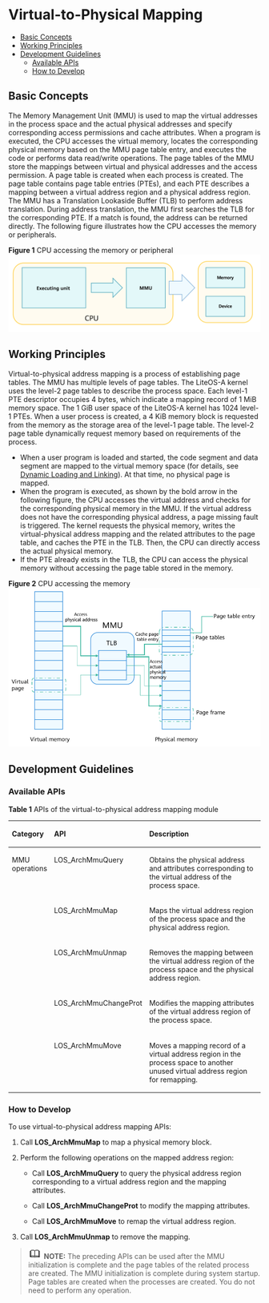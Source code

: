 # Virtual-to-Physical Mapping<a name="EN-US_TOPIC_0000001079036248"></a>

-   [Basic Concepts](#section9108144913615)
-   [Working Principles](#section12392621871)
-   [Development Guidelines](#section10264102013713)
    -   [Available APIs](#section195320251578)
    -   [How to Develop](#section152774210712)


## Basic Concepts<a name="section9108144913615"></a>

The Memory Management Unit \(MMU\) is used to map the virtual addresses in the process space and the actual physical addresses and specify corresponding access permissions and cache attributes. When a program is executed, the CPU accesses the virtual memory, locates the corresponding physical memory based on the MMU page table entry, and executes the code or performs data read/write operations. The page tables of the MMU store the mappings between virtual and physical addresses and the access permission. A page table is created when each process is created. The page table contains page table entries \(PTEs\), and each PTE describes a mapping between a virtual address region and a physical address region. The MMU has a Translation Lookaside Buffer \(TLB\) to perform address translation. During address translation, the MMU first searches the TLB for the corresponding PTE. If a match is found, the address can be returned directly. The following figure illustrates how the CPU accesses the memory or peripherals.

**Figure  1**  CPU accessing the memory or peripheral<a name="fig209379387574"></a>  
![](figure/cpu-accessing-the-memory-or-peripheral.png "cpu-accessing-the-memory-or-peripheral")

## Working Principles<a name="section12392621871"></a>

Virtual-to-physical address mapping is a process of establishing page tables. The MMU has multiple levels of page tables. The LiteOS-A kernel uses the level-2 page tables to describe the process space. Each level-1 PTE descriptor occupies 4 bytes, which indicate a mapping record of 1 MiB memory space. The 1 GiB user space of the LiteOS-A kernel has 1024 level-1 PTEs. When a user process is created, a 4 KiB memory block is requested from the memory as the storage area of the level-1 page table. The level-2 page table dynamically request memory based on requirements of the process.

-   When a user program is loaded and started, the code segment and data segment are mapped to the virtual memory space \(for details, see  [Dynamic Loading and Linking](kernel-small-bundles-linking.md)\). At that time, no physical page is mapped.
-   When the program is executed, as shown by the bold arrow in the following figure, the CPU accesses the virtual address and checks for the corresponding physical memory in the MMU. If the virtual address does not have the corresponding physical address, a page missing fault is triggered. The kernel requests the physical memory, writes the virtual-physical address mapping and the related attributes to the page table, and caches the PTE in the TLB. Then, the CPU can directly access the actual physical memory.
-   If the PTE already exists in the TLB, the CPU can access the physical memory without accessing the page table stored in the memory.

**Figure  2**  CPU accessing the memory<a name="fig95557155719"></a>  
![](figure/cpu-accessing-the-memory.png "cpu-accessing-the-memory")

## Development Guidelines<a name="section10264102013713"></a>

### Available APIs<a name="section195320251578"></a>

**Table  1**  APIs of the virtual-to-physical address mapping module

<a name="table1415203765610"></a>
<table><thead align="left"><tr id="row134151837125611"><th class="cellrowborder" valign="top" width="12.821282128212822%" id="mcps1.2.4.1.1"><p id="p16415637105612"><a name="p16415637105612"></a><a name="p16415637105612"></a>Category</p>
</th>
<th class="cellrowborder" valign="top" width="29.832983298329836%" id="mcps1.2.4.1.2"><p id="p11415163718562"><a name="p11415163718562"></a><a name="p11415163718562"></a>API</p>
</th>
<th class="cellrowborder" valign="top" width="57.34573457345735%" id="mcps1.2.4.1.3"><p id="p1641533755612"><a name="p1641533755612"></a><a name="p1641533755612"></a>Description</p>
</th>
</tr>
</thead>
<tbody><tr id="row12171174434013"><td class="cellrowborder" rowspan="5" valign="top" width="12.821282128212822%" headers="mcps1.2.4.1.1 "><p id="p48244461959"><a name="p48244461959"></a><a name="p48244461959"></a>MMU operations</p>
</td>
<td class="cellrowborder" valign="top" width="29.832983298329836%" headers="mcps1.2.4.1.2 "><p id="p15630114884017"><a name="p15630114884017"></a><a name="p15630114884017"></a>LOS_ArchMmuQuery</p>
</td>
<td class="cellrowborder" valign="top" width="57.34573457345735%" headers="mcps1.2.4.1.3 "><p id="p4171244164013"><a name="p4171244164013"></a><a name="p4171244164013"></a>Obtains the physical address and attributes corresponding to the virtual address of the process space.</p>
</td>
</tr>
<tr id="row17223043124018"><td class="cellrowborder" valign="top" headers="mcps1.2.4.1.1 "><p id="p1730695210400"><a name="p1730695210400"></a><a name="p1730695210400"></a>LOS_ArchMmuMap</p>
</td>
<td class="cellrowborder" valign="top" headers="mcps1.2.4.1.2 "><p id="p202242431404"><a name="p202242431404"></a><a name="p202242431404"></a>Maps the virtual address region of the process space and the physical address region.</p>
</td>
</tr>
<tr id="row536885134010"><td class="cellrowborder" valign="top" headers="mcps1.2.4.1.1 "><p id="p236819594010"><a name="p236819594010"></a><a name="p236819594010"></a>LOS_ArchMmuUnmap</p>
</td>
<td class="cellrowborder" valign="top" headers="mcps1.2.4.1.2 "><p id="p736918564019"><a name="p736918564019"></a><a name="p736918564019"></a>Removes the mapping between the virtual address region of the process space and the physical address region.</p>
</td>
</tr>
<tr id="row11567448194112"><td class="cellrowborder" valign="top" headers="mcps1.2.4.1.1 "><p id="p0568204814115"><a name="p0568204814115"></a><a name="p0568204814115"></a>LOS_ArchMmuChangeProt</p>
</td>
<td class="cellrowborder" valign="top" headers="mcps1.2.4.1.2 "><p id="p05681348204114"><a name="p05681348204114"></a><a name="p05681348204114"></a>Modifies the mapping attributes of the virtual address region of the process space.</p>
</td>
</tr>
<tr id="row1141513373562"><td class="cellrowborder" valign="top" headers="mcps1.2.4.1.1 "><p id="p17765212416"><a name="p17765212416"></a><a name="p17765212416"></a>LOS_ArchMmuMove</p>
</td>
<td class="cellrowborder" valign="top" headers="mcps1.2.4.1.2 "><p id="p1972971913115"><a name="p1972971913115"></a><a name="p1972971913115"></a>Moves a mapping record of a virtual address region in the process space to another unused virtual address region for remapping.</p>
</td>
</tr>
</tbody>
</table>

### How to Develop<a name="section152774210712"></a>

To use virtual-to-physical address mapping APIs:

1.  Call  **LOS\_ArchMmuMap**  to map a physical memory block.
2.  Perform the following operations on the mapped address region:
    -   Call  **LOS\_ArchMmuQuery**  to query the physical address region corresponding to a virtual address region and the mapping attributes.

    -   Call  **LOS\_ArchMmuChangeProt**  to modify the mapping attributes.
    -   Call  **LOS\_ArchMmuMove**  to remap the virtual address region.

3.  Call  **LOS\_ArchMmuUnmap**  to remove the mapping.

>![](../public_sys-resources/icon-note.gif) **NOTE:** 
>The preceding APIs can be used after the MMU initialization is complete and the page tables of the related process are created. The MMU initialization is complete during system startup. Page tables are created when the processes are created. You do not need to perform any operation. 

